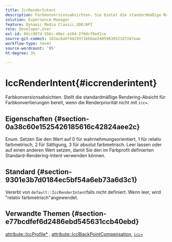 ```yaml
---
title: IccRenderIntent
description: Farbkonversionsabsichten. Sie bietet die standardmäßige Rendering-Absicht für Farbkonvertierungen, wenn der Rendering-Intent nicht mit "icc="angegeben ist.
solution: Experience Manager
feature: Dynamic Media Classic,SDK/API
role: Developer,User
exl-id: 86cc907d-556c-40ec-a104-2f0dcf9ed1ce
source-git-commit: 163ac6a6f44193f1b66ae24059630521d7247eae
workflow-type: tm+mt
source-wordcount: '95'
ht-degree: 3%

---
```


# IccRenderIntent{#iccrenderintent}

Farbkonversionsabsichten. Stellt die standardmäßige Rendering-Absicht für Farbkonvertierungen bereit, wenn die Renderpriorität nicht mit `icc=`.

## Eigenschaften {#section-0a38c60e1525426185616c42824aee2c}

Enum. Setzen Sie den Wert auf 0 für wahrnehmungsorientiert, 1 für relativ farbmetrisch, 2 für Sättigung, 3 für absolut farbmetrisch. Leer lassen oder auf einen anderen Wert setzen, damit Sie den im Farbprofil definierten Standard-Rendering-Intent verwenden können.

## Standard {#section-9301e3b7d0184ec5bf54a6eb73a6d3c1}

Vererbt von `default::IccRenderIntent`falls nicht definiert. Wenn leer, wird &quot;relativ farbmetrisch&quot;angewendet.

## Verwandte Themen {#section-e77bcdfef6d2486ebd545631ccb40ebd}

[attribute::IccProfile*](../../../../../ir-api/material-cat/image-rendering-api-ref/c-ir-material-catalog/c-ir-attributes-reference/r-ir-iccprofilecmyk.md#reference-55aead2d924847ffbd1be4c46add7127) , [attribute::IccBlackPointCompensation](../../../../../ir-api/material-cat/image-rendering-api-ref/c-ir-material-catalog/c-ir-attributes-reference/r-ir-iccblackpointcompensation.md#reference-d939b0cdf6564baaa88deb1059e3b7f0), [`icc=`](../../../../../ir-api/http-protocol/image-rendering-api-ref/c-ir-http-protocol-ref/c-ir-http-protocol-command-reference/r-ir-icc.md#reference-86a2fff3cef24982ad2063d977a16e06)
